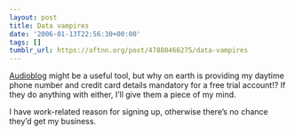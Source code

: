 ```yaml
---
layout: post
title: Data vampires
date: '2006-01-13T22:56:30+00:00'
tags: []
tumblr_url: https://aftnn.org/post/47880466275/data-vampires
---
```

<p><a href="http://audioblog.com">Audioblog</a> might be a useful tool, but why on earth is providing my daytime phone number and credit card details mandatory for a free trial account!? If they do anything with either, I&rsquo;ll give them a piece of my mind.</p>

<p>I have work-related reason for signing up, otherwise there&rsquo;s no chance they&rsquo;d get my business.</p>

